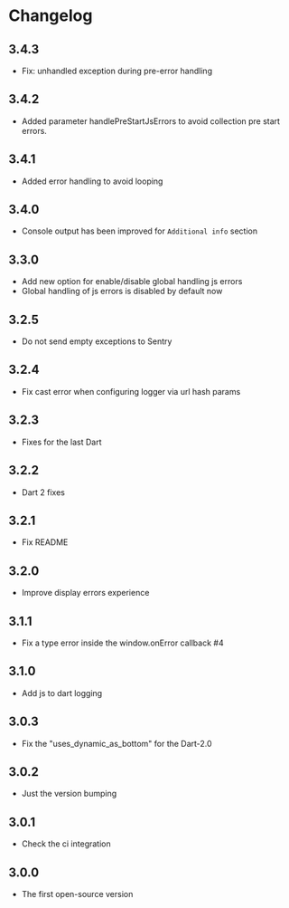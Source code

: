 # Changelog

## 3.4.3
- Fix: unhandled exception during pre-error handling

## 3.4.2
- Added parameter handlePreStartJsErrors to avoid collection pre start errors.

## 3.4.1
- Added error handling to avoid looping

## 3.4.0
- Console output has been improved for `Additional info` section

## 3.3.0
- Add new option for enable/disable global handling js errors
- Global handling of js errors is disabled by default now

## 3.2.5
- Do not send empty exceptions to Sentry

## 3.2.4
- Fix cast error when configuring logger via url hash params

## 3.2.3
- Fixes for the last Dart

## 3.2.2
- Dart 2 fixes

## 3.2.1
- Fix README

## 3.2.0
- Improve display errors experience

## 3.1.1
- Fix a type error inside the window.onError callback #4

## 3.1.0
- Add js to dart logging

## 3.0.3
- Fix the "uses_dynamic_as_bottom" for the Dart-2.0

## 3.0.2
- Just the version bumping

## 3.0.1
- Check the ci integration

## 3.0.0
- The first open-source version  

